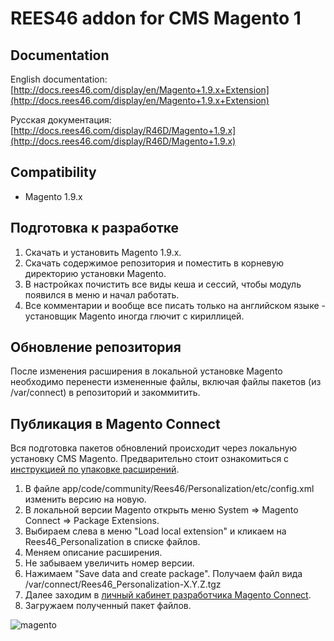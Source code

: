 # REES46 addon for CMS Magento 1

## Documentation

English documentation: [http://docs.rees46.com/display/en/Magento+1.9.x+Extension](http://docs.rees46.com/display/en/Magento+1.9.x+Extension)

Русская документация: [http://docs.rees46.com/display/R46D/Magento+1.9.x](http://docs.rees46.com/display/R46D/Magento+1.9.x)

## Compatibility

* Magento 1.9.x

## Подготовка к разработке

1. Скачать и установить Magento 1.9.x.
2. Скачать содержимое репозитория и поместить в корневую директорию установки Magento.
3. В настройках почистить все виды кеша и сессий, чтобы модуль появился в меню и начал работать.
4. Все комментарии и вообще все писать только на английском языке - установщик Magento иногда глючит с кириллицей.

## Обновление репозитория

После изменения расширения в локальной установке Magento необходимо перенести измененные файлы, включая файлы пакетов (из /var/connect) в репозиторий и закоммитить.

## Публикация в Magento Connect

Вся подготовка пакетов обновлений происходит через локальную установку CMS Magento. Предварительно стоит ознакомиться с [инструкцией по упаковке расширений](http://www.magentocommerce.com/wiki/7_-_magento_connect/creating_magento_connect_extension_package).

1. В файле app/code/community/Rees46/Personalization/etc/config.xml изменить версию на новую.
2. В локальной версии Magento открыть меню System => Magento Connect => Package Extensions.
3. Выбираем слева в меню "Load local extension" и кликаем на Rees46_Personalization в списке файлов.
4. Меняем описание расширения.
5. Не забываем увеличить номер версии.
6. Нажимаем "Save data and create package". Получаем файл вида /var/connect/Rees46_Personalization-X.Y.Z.tgz
7. Далее заходим в [личный кабинет разработчика Magento Connect](https://www.magentocommerce.com/magento-connect/extension/extension/list/).
8. Загружаем полученный пакет файлов.

![magento](http://api.rees46.com/marker/magento)

